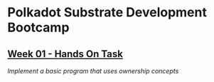 # Polkadot Substrate Development Bootcamp

## [Week 01 - Hands On Task](./week_01/README.md)

*Implement a basic program that uses ownership concepts*
